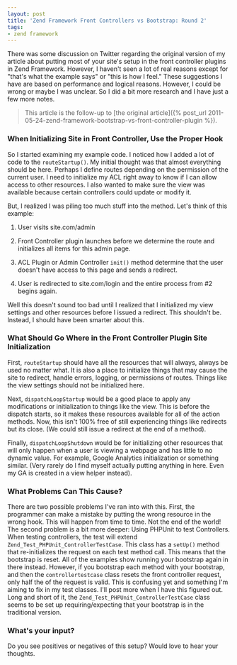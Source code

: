 ```yaml
---
layout: post
title: 'Zend Framework Front Controllers vs Bootstrap: Round 2'
tags:
- zend framework
---
```

There was some discussion on Twitter regarding the original version of my article about putting most of your site's setup in the front controller plugins in Zend Framework.  However, I haven't seen a lot of real reasons except for "that's what the example says" or "this is how I feel."  These suggestions I have are based on performance and logical reasons.  However, I could be wrong or maybe I was unclear. So I did a bit more research and I have just a few more notes.

> This article is the follow-up to [the original article]({% post_url 2011-05-24-zend-framework-bootstrap-vs-front-controller-plugin %}).

### When Initializing Site in Front Controller, Use the Proper Hook

So I started examining my example code.  I noticed how I added a lot of code to the `routeStartup()`.  My initial thought was that almost everything should be here.  Perhaps I define routes depending on the permission of the current user.  I need to initialize my ACL right away to know if I can allow access to other resources.  I also wanted to make sure the view was available because certain controllers could update or modify it.

But, I realized I was piling too much stuff into the method.  Let's think of this example:

  1. User visits site.com/admin

  2. Front Controller plugin launches before we determine the route and initializes all items for this admin page.

  3. ACL Plugin or Admin Controller `init()` method determine that the user doesn't have access to this page and sends a redirect.

  4. User is redirected to site.com/login and the entire process from #2 begins again.

Well this doesn't sound too bad until I realized that I initialized my view settings and other resources before I issued a redirect.  This shouldn't be.  Instead, I should have been smarter about this.  

### What Should Go Where in the Front Controller Plugin Site Initialization

First, `routeStartup` should have all the resources that will always, always be used no matter what.  It is also a place to initialize things that may cause the site to redirect, handle errors, logging, or permissions of routes.  Things like the view settings should not be initialized here.

Next, `dispatchLoopStartup` would be a good place to apply any modifications or initialization to things like the view.  This is before the dispatch starts, so it makes these resources available for all of the action methods.  Now, this isn't 100% free of still experiencing things like redirects but its close. (We could still issue a redirect at the end of a method).

Finally, `dispatchLoopShutdown` would be for initializing other resources that will only happen when a user is viewing a webpage and has little to no dynamic value.  For example, Google Analytics initialization or something similar.  (Very rarely do I find myself actually putting anything in here.  Even my GA is created in a view helper instead).

### What Problems Can This Cause?

There are two possible problems I've ran into with this.  First, the programmer can make a mistake by putting the wrong resource in the wrong hook.  This will happen from time to time.  Not the end of the world!  The second problem is a bit more deeper: Using PHPUnit to test Controllers.  When testing controllers, the test will extend `Zend_Test_PHPUnit_ControllerTestCase`.  This class has a `setUp()` method that re-initializes the request on each test method call.  This means that the bootstrap is reset.  All of the examples show running your bootstrap again in there instead.  However, if you bootstrap each method with your bootstrap, and then the `controllertestcase` class resets the front controller request, only half the of the request is valid.  This is confusing yet and something I'm aiming to fix in my test classes.  I'll post more when I have this figured out.  Long and short of it, the `Zend_Test_PHPUnit_ControllerTestCase` class seems to be set up requiring/expecting that your bootstrap is in the traditional version.

### What's your input?

Do you see positives or negatives of this setup?  Would love to hear your thoughts. 
